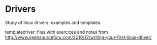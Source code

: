Drivers
=======

Study of linux drivers: examples and templates.

templatedriver: files with exercices and notes from http://www.opensourceforu.com/2010/12/writing-your-first-linux-driver/
